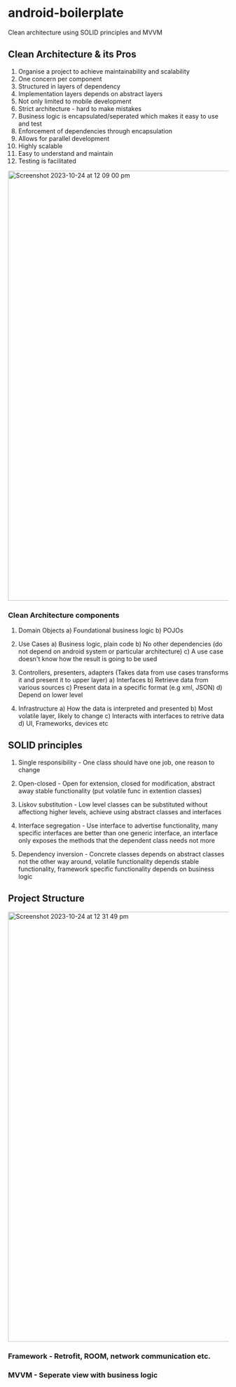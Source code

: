 # android-boilerplate
Clean architecture using SOLID principles and MVVM

## Clean Architecture & its Pros
1) Organise a project to achieve maintainability and scalability
2) One concern per component
3) Structured in layers of dependency
4) Implementation layers depends on abstract layers
5) Not only limited to mobile development
6) Strict architecture - hard to make mistakes
7) Business logic is encapsulated/seperated which makes it easy to use and test
8) Enforcement of dependencies through encapsulation
9) Allows for parallel development
10) Highly scalable
11) Easy to understand and maintain
12) Testing is facilitated
   
<img width="980" alt="Screenshot 2023-10-24 at 12 09 00 pm" src="https://github.com/nirvikBasnet/android-boilerplate/assets/46699486/0a8e7209-6319-490f-958c-980c26a3f4f4">

### Clean Architecture components

1) Domain Objects
    a) Foundational business logic
    b) POJOs

2) Use Cases
     a) Business logic, plain code 
     b) No other dependencies (do not depend on android system or particular architecture)
     c) A use case doesn't know how the result is going to be used

3) Controllers, presenters, adapters (Takes data from use cases transforms it and present it to upper layer) 
     a) Interfaces
     b) Retrieve data from various sources
     c) Present data in a specific format (e.g xml, JSON)
     d) Depend on lower level

4) Infrastructure
    a) How the data is interpreted and presented
    b) Most volatile layer, likely to change
    c) Interacts with interfaces to retrive data
    d) UI, Frameworks, devices etc

## SOLID principles

1) Single responsibility - One class should have one job, one reason to change

2) Open-closed - Open for extension, closed for modification, abstract away stable functionality (put volatile func in extention classes)

3) Liskov substitution - Low level classes can be substituted without affectiong higher levels, achieve using abstract classes and interfaces

4) Interface segregation - Use interface to advertise functionality, many specific interfaces are better than one generic interface, an interface only exposes the methods that the dependent class needs not more

5) Dependency inversion - Concrete classes depends on abstract classes not the other way around, volatile functionality depends stable functionality, framework specific functionality depends on business logic

## Project Structure
<img width="980" alt="Screenshot 2023-10-24 at 12 31 49 pm" src="https://github.com/nirvikBasnet/android-boilerplate/assets/46699486/97b0b0b9-6971-42c6-a3fe-1d2270380a32">

### Framework - Retrofit, ROOM, network communication etc.
### MVVM - Seperate view with business logic


